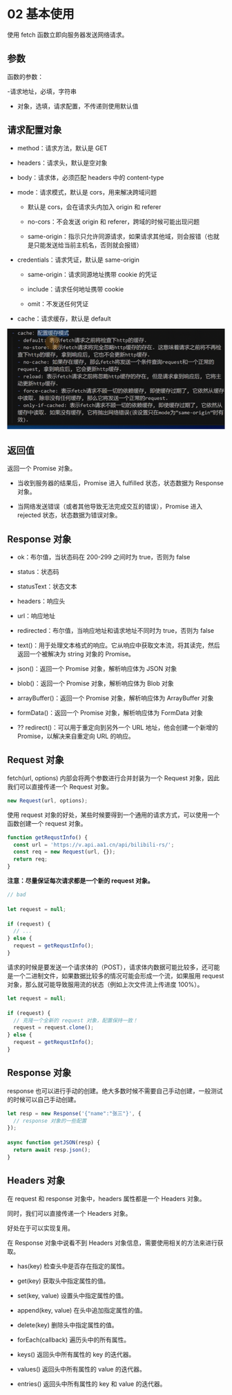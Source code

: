 # 02 基本使用

使用 fetch 函数立即向服务器发送网络请求。

## 参数

函数的参数：

-请求地址，必填，字符串

- 对象，选填，请求配置，不传递则使用默认值

## 请求配置对象

- method：请求方法，默认是 GET

- headers：请求头，默认是空对象

- body：请求体，必须匹配 headers 中的 content-type

- mode：请求模式，默认是 cors，用来解决跨域问题

  - 默认是 cors，会在请求头内加入 origin 和 referer

  - no-cors：不会发送 origin 和 referer，跨域的时候可能出现问题

  - same-origin：指示只允许同源请求，如果请求其他域，则会报错（也就是只能发送给当前主机名，否则就会报错）

- credentials：请求凭证，默认是 same-origin

  - same-origin：请求同源地址携带 cookie 的凭证

  - include：请求任何地址携带 cookie

  - omit：不发送任何凭证

- cache：请求缓存，默认是 default

![alt text](image.png)

## 返回值

返回一个 Promise 对象。

- 当收到服务器的结果后，Promise 进入 fulfilled 状态，状态数据为 Response 对象。

- 当网络发送错误（或者其他导致无法完成交互的错误），Promise 进入 rejected 状态，状态数据为错误对象。

## Response 对象

- ok：布尔值，当状态码在 200-299 之间时为 true，否则为 false

- status：状态码

- statusText：状态文本

- headers：响应头

- url：响应地址

- redirected：布尔值，当响应地址和请求地址不同时为 true，否则为 false

- text()：用于处理文本格式的响应。它从响应中获取文本流，将其读完，然后返回一个被解决为 string 对象的 Promise。

- json()：返回一个 Promise 对象，解析响应体为 JSON 对象

- blob()：返回一个 Promise 对象，解析响应体为 Blob 对象

- arrayBuffer()：返回一个 Promise 对象，解析响应体为 ArrayBuffer 对象

- formData()：返回一个 Promise 对象，解析响应体为 FormData 对象

- ?? redirect()：可以用于重定向到另外一个 URL 地址，他会创建一个新增的 Promise，以解决来自重定向 URL 的响应。

## Request 对象

fetch(url, options) 内部会将两个参数进行合并封装为一个 Request 对象，因此我们可以直接传递一个 Request 对象。

```js
new Request(url, options);
```

使用 request 对象的好处，某些时候要得到一个通用的请求方式，可以使用一个函数创建一个 request 对象。

```js
function getRequstInfo() {
  const url = 'https://v.api.aa1.cn/api/bilibili-rs/';
  const req = new Request(url, {});
  return req;
}
```

**注意：尽量保证每次请求都是一个新的 request 对象。**

```js
// bad

let request = null;

if (request) {
  // ...
} else {
  request = getRequstInfo();
}
```

请求的时候是要发送一个请求体的（POST），请求体内数据可能比较多，还可能是一个二进制文件，如果数据比较多的情况可能会形成一个流，如果服用 request 对象，那么就可能导致服用流的状态（例如上次文件流上传进度 100%）。

```js
let request = null;

if (request) {
  // 克隆一个全新的 request 对象，配置保持一致！
  request = request.clone();
} else {
  request = getRequstInfo();
}
```

## Response 对象

response 也可以进行手动的创建。绝大多数时候不需要自己手动创建，一般测试的时候可以自己手动创建。

```js
let resp = new Response('{"name":"张三"}', {
  // response 对象的一些配置
});

async function getJSON(resp) {
  return await resp.json();
}
```

## Headers 对象

在 request 和 response 对象中，headers 属性都是一个 Headers 对象。

同时，我们可以直接传递一个 Headers 对象。

好处在于可以实现复用。

在 Response 对象中说看不到 Headers 对象信息，需要使用相关的方法来进行获取。

- has(key) 检查头中是否存在指定的属性。

- get(key) 获取头中指定属性的值。

- set(key, value) 设置头中指定属性的值。

- append(key, value) 在头中追加指定属性的值。

- delete(key) 删除头中指定属性的值。

- forEach(callback) 遍历头中的所有属性。

- keys() 返回头中所有属性的 key 的迭代器。

- values() 返回头中所有属性的 value 的迭代器。

- entries() 返回头中所有属性的 key 和 value 的迭代器。